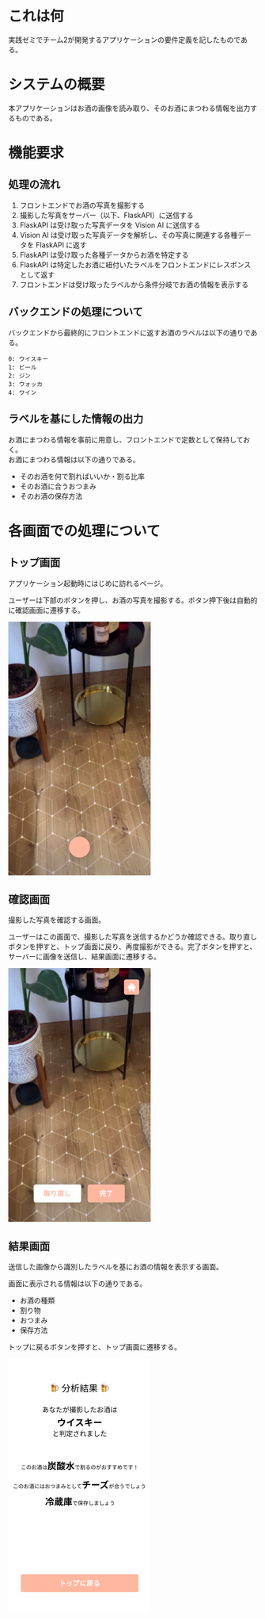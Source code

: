 # これは何

実践ゼミでチーム2が開発するアプリケーションの要件定義を記したものである。

# システムの概要

本アプリケーションはお酒の画像を読み取り、そのお酒にまつわる情報を出力するものである。

# 機能要求

## 処理の流れ

1. フロントエンドでお酒の写真を撮影する
2. 撮影した写真をサーバー（以下、FlaskAPI）に送信する
3. FlaskAPI は受け取った写真データを Vision AI に送信する
4. Vision AI は受け取った写真データを解析し、その写真に関連する各種データを FlaskAPI に返す
5. FlaskAPI は受け取った各種データからお酒を特定する
6. FlaskAPI は特定したお酒に紐付いたラベルをフロントエンドにレスポンスとして返す
7. フロントエンドは受け取ったラベルから条件分岐でお酒の情報を表示する

## バックエンドの処理について

バックエンドから最終的にフロントエンドに返すお酒のラベルは以下の通りである。

```
0: ウイスキー
1: ビール
2: ジン
3: ウォッカ
4: ワイン
```

## ラベルを基にした情報の出力

お酒にまつわる情報を事前に用意し、フロントエンドで定数として保持しておく。 \
お酒にまつわる情報は以下の通りである。

- そのお酒を何で割ればいいか・割る比率
- そのお酒に合うおつまみ
- そのお酒の保存方法

# 各画面での処理について

## トップ画面

アプリケーション起動時にはじめに訪れるページ。

ユーザーは下部のボタンを押し、お酒の写真を撮影する。ボタン押下後は自動的に確認画面に遷移する。

![トップ画面](https://raw.githubusercontent.com/zemi-team2/docs/images/top.png)

## 確認画面

撮影した写真を確認する画面。

ユーザーはこの画面で、撮影した写真を送信するかどうか確認できる。取り直しボタンを押すと、トップ画面に戻り、再度撮影ができる。完了ボタンを押すと、サーバーに画像を送信し、結果画面に遷移する。

![確認画面](https://raw.githubusercontent.com/zemi-team2/docs/images/confirm.png)

## 結果画面

送信した画像から識別したラベルを基にお酒の情報を表示する画面。

画面に表示される情報は以下の通りである。

- お酒の種類
- 割り物
- おつまみ
- 保存方法

トップに戻るボタンを押すと、トップ画面に遷移する。

![結果画面](https://raw.githubusercontent.com/zemi-team2/docs/images/result.png)
